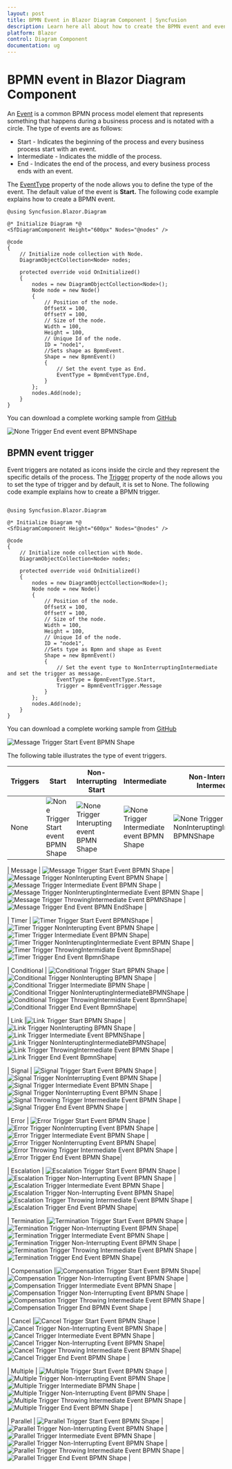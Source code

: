 ```yaml
---
layout: post
title: BPMN Event in Blazor Diagram Component | Syncfusion
description: Learn here all about how to create the BPMN event and event trigger in Syncfusion Blazor Diagram component and more.
platform: Blazor
control: Diagram Component
documentation: ug
---
```


# BPMN event in Blazor Diagram Component

An [Event](https://help.syncfusion.com/cr/blazor/Syncfusion.Blazor.Diagram.BpmnEvent.html) is a common BPMN process model element that represents something that happens during a business process and is notated with a circle. The type of events are as follows:

* Start - Indicates the beginning of the process and every business process start with an event.
* Intermediate - Indicates the middle of the process.
* End - Indicates the end of the process, and every business process ends with an event.

The [EventType](https://help.syncfusion.com/cr/blazor/Syncfusion.Blazor.Diagram.BpmnEvent.html#Syncfusion_Blazor_Diagram_BpmnEvent_EventType) property of the node allows you to define the type of the event. The default value of the event is **Start.** The following code example explains how to create a BPMN event.

```cshtml
@using Syncfusion.Blazor.Diagram

@* Initialize Diagram *@
<SfDiagramComponent Height="600px" Nodes="@nodes" />

@code
{
    // Initialize node collection with Node.
    DiagramObjectCollection<Node> nodes;

    protected override void OnInitialized()
    {
        nodes = new DiagramObjectCollection<Node>();
        Node node = new Node()
        {
            // Position of the node.
            OffsetX = 100,
            OffsetY = 100,
            // Size of the node.
            Width = 100,
            Height = 100,
            // Unique Id of the node.
            ID = "node1",
            //Sets shape as BpmnEvent.
            Shape = new BpmnEvent()
            {
                // Set the event type as End.
                EventType = BpmnEventType.End,
            }
        };
        nodes.Add(node);
    }
}
```
You can download a complete working sample from [GitHub](https://github.com/SyncfusionExamples/Blazor-Diagram-Examples/tree/master/UG-Samples/BpmnEditor/BpmnEvent/BpmnEventType)

![None Trigger End event event BPMNShape](../images/Bpmn-Event-End.png)

## BPMN event trigger

Event triggers are notated as icons inside the circle and they represent the specific details of the process. The [Trigger](https://help.syncfusion.com/cr/blazor/Syncfusion.Blazor.Diagram.BpmnEvent.html#Syncfusion_Blazor_Diagram_BpmnEvent_Trigger) property of the node allows you to set the type of trigger and by default, it is set to None. The following code example explains how to create a BPMN trigger.

```cshtml

@using Syncfusion.Blazor.Diagram

@* Initialize Diagram *@
<SfDiagramComponent Height="600px" Nodes="@nodes" />

@code
{
    // Initialize node collection with Node.
    DiagramObjectCollection<Node> nodes;

    protected override void OnInitialized()
    {
        nodes = new DiagramObjectCollection<Node>();
        Node node = new Node()
        {
            // Position of the node.
            OffsetX = 100,
            OffsetY = 100,
            // Size of the node.
            Width = 100,
            Height = 100,
            // Unique Id of the node.
            ID = "node1",
            //Sets type as Bpmn and shape as Event
            Shape = new BpmnEvent()
            {
                // Set the event type to NonInterruptingIntermediate and set the trigger as message.
                EventType = BpmnEventType.Start,
                Trigger = BpmnEventTrigger.Message
            }
        };
        nodes.Add(node);
    }
}
```
You can download a complete working sample from [GitHub](https://github.com/SyncfusionExamples/Blazor-Diagram-Examples/tree/master/UG-Samples/BpmnEditor/BpmnEvent/BpmnEventType)

![Message Trigger Start Event BPMN Shape](../images/Bpmn-Event-Message-Start.png)

The following table illustrates the type of event triggers.

| Triggers | Start | Non-Interrupting Start | Intermediate | Non-Interrupting Intermediate | Throwing Intermediate | End |
| -------- | -------- | -------- | -------- | -------- | -------- | -------- |
| None | ![None Trigger Start event BPMN Shape](../images/Bpmn-Event-Start.png)  | ![None Trigger Interupting event BPMN Shape](../images/Bpmn-Event-NonInteruptingStart.png) | ![None Trigger Intermediate event BPMN Shape](../images/Bpmn-Event-Intermidiate.png) | ![None Trigger NonInteruptingIntermediate BPMNShape](../images/Bpmn-Event-NoninteruptingIntermidiate.png) | ![Message Trigger ThrowingIntermediate Event BPMNShape](../images/Bpmn-Event-ThrowingIntermidiate.png) | ![None Trigger End event event BPMNShape](../images/Bpmn-Event-End.png) |

| Message | ![Message Trigger Start Event BPMN Shape](../images/Bpmn-Event-Message-Start.png) | ![Message Trigger NonInterupting Event BPMN Shape](../images/Bpmn-Event-Message-NonInterruptingStart.png) | ![Message Trigger Intermediate Event BPMN Shape](../images/Bpmn-Event-Message-Intermediate.png) | ![Message Trigger NonInteruptingIntermediate Event BPMN Shape](../images/Bpmn-Event-Message-NonInterruptingIntermediate.png) |![Message Trigger ThrowingIntermediate Event BPMNShape](../images/Bpmn-Event-Message-ThrowingIntermediate.png) | ![Message Trigger End Event BPMN EndShape](../images/Bpmn-Event-Message-End.png) |

| Timer | ![Timer Trigger Start Event BPMNShape](../images/Bpmn-Event-Timer-Start.png) | ![Timer Trigger NonInterupting Event BPMN Shape](../images/Bpmn-Event-Timer-NonInterruptingStart.png) | ![Timer Trigger Intermediate Event BPMN Shape](../images/Bpmn-Event-Timer-Intermediate.png)|![Timer Trigger NonInteruptingIntermediate  Event BPMN Shape](../images/Bpmn-Event-Timer-NonInterruptingIntermediate.png) |![Timer Trigger ThrowingIntermidiate Event BpmnShape](../images/Bpmn-Event-Timer-ThrowingIntermediate.png)|![Timer Trigger End Event BpmnShape](../images/Bpmn-Event-Timer-End.png)

| Conditional | ![Conditional Trigger Start BPMN Shape](../images/Bpmn-Event-Conditional-Start.png) | ![Conditional Trigger NonInterupting BPMN Shape](../images/Bpmn-Event-Conditional-NonInterruptingStart.png) | ![Conditional Trigger Intermediate BPMN Shape](../images/Bpmn-Event-Conditional-Intermediate.png) |![Conditional Trigger NonInteruptingIntermediateBPMNShape](../images/Bpmn-Event-Conditional-NonInterruptingIntermediate.png) |![Conditional Trigger ThrowingIntermidiate Event BpmnShape](../images/Bpmn-Event-Conditional-ThrowingIntermediate.png)|![Conditional Trigger End Event BpmnShape](../images/Bpmn-Event-Conditional-End.png)|

| Link |![Link Trigger Start BPMN Shape](../images/Bpmn-Event-Link-Start.png)  |![Link Trigger NonInterupting BPMN Shape](../images/Bpmn-Event-Link-NonInterruptingStart.png)  |![Link Trigger Intermediate Event BPMNShape](../images/Bpmn-Event-Link-Intermediate.png) | ![Link Trigger NonInteruptingIntermediateBPMNShape](../images/Bpmn-Event-Link-NonInterruptingIntermediate.png)| ![Link Trigger ThrowingIntermediate  Event BPMN Shape](../images/Bpmn-Event-Link-ThrowingIntermediate.png) | ![Link Trigger End Event BpmnShape](../images/Bpmn-Event-Link-End.png)|

| Signal | ![Signal Trigger Start Event BPMN Shape](../images/Bpmn-Event-Signal-Start.png) | ![Signal Trigger NonInterrupting Event BPMN Shape](../images/Bpmn-Event-Signal-NonInterruptingStart.png) | ![Signal Trigger Intermediate Event BPMN Shape](../images/Bpmn-Event-Signal-Intermediate.png) | ![Signal Trigger NonInterrupting Event BPMN Shape](../images/Bpmn-Event-Signal-NonInterruptingIntermediate.png) | ![Signal Throwing Trigger Intermediate  Event BPMN Shape](../images/Bpmn-Event-Signal-ThrowingIntermediate.png) | ![Signal Trigger End Event BPMN Shape](../images/Bpmn-Event-Signal-End.png ) |

| Error | ![Error Trigger Start Event BPMN Shape](../images/Bpmn-Event-Error-Start.png) | ![Error Trigger NonInterrupting Event BPMN Shape](../images/Bpmn-Event-Error-NonInterruptingStart.png)  | ![Error Trigger Intermediate Event BPMN Shape](../images/Bpmn-Event-Error-Intermediate.png) | ![Error Trigger NonInterrupting Event BPMN Shape](../images/Bpmn-Event-Error-NonInterruptingIntermediate.png)| ![Error Throwing Trigger Intermediate  Event BPMN Shape](../images/Bpmn-Event-Error-ThrowingIntermediate.png) | ![Error Trigger End Event BPMN Shape](../images/Bpmn-Event-Error-End.png)|

| Escalation | ![Escalation Trigger Start Event BPMN Shape](../images/Bpmn-Event-Escalation-Start.png) | ![Escalation Trigger  Non-Interrupting Event BPMN Shape](../images//Bpmn-Event-Escalation-NonInterruptingStart.png) | ![Escalation Trigger Intermediate Event BPMN Shape](../images/Bpmn-Event-Escalation-Intermediate.png) | ![Escalation Trigger Non-Interrupting Event BPMN Shape](../images/Bpmn-Event-Escalation-NonInterruptingIntermediate.png)| ![Escalation Trigger Throwing Intermediate Event BPMN Shape](../images/Bpmn-Event-Escalation-ThrowingIntermediate.png) | ![Escalation Trigger End Event BPMN Shape](../images/Bpmn-Event-Escalation-End.png)|

| Termination |![Termination Trigger Start Event BPMN Shape](../images/Bpmn-Event-Terminate-Start.png) | ![Termination Trigger  Non-Interrupting  Event BPMN Shape](../images//Bpmn-Event-Terminate-NonInterruptingStart.png)|![Termination Trigger Intermediate Event BPMN Shape](../images/Bpmn-Event-Terminate-Intermediate.png) | ![Termination Trigger Non-Interrupting Event BPMN Shape](../images/Bpmn-Event-Terminate-NonInterruptingIntermediate.png) |![Termination Trigger Throwing Intermediate Event BPMN Shape](../images/Bpmn-Event-Terminate-ThrowingIntermediate.png) | ![Termination Trigger End Event BPMN Shape](../images/Bpmn-Event-Terminate-End.png)|

| Compensation |![Compensation Trigger Start Event BPMN Shape](../images/Bpmn-Event-Compensation-Start.png)|![Compensation Trigger  Non-Interrupting Event BPMN Shape](../images//Bpmn-Event-Compensation-NonInterruptingStart.png) | ![Compensation Trigger Intermediate  Event BPMN Shape](../images/Bpmn-Event-Compensation-Intermediate.png) |![Compensation Trigger Non-Interrupting Event BPMN Shape](../images/Bpmn-Event-Compensation-NonInterruptingIntermediate.png) | ![Compensation Trigger Throwing Intermediate Event BPMN Shape](../images/Bpmn-Event-Compensation-ThrowingIntermediate.png) |![Compensation Trigger End BPMN Event Shape](../images/Bpmn-Event-Compensation-End.png) |

| Cancel |![Cancel Trigger Start Event  BPMN Shape](../images/Bpmn-Event-Cancel-Start.png) |![Cancel Trigger Non-Interrupting Event BPMN Shape](../images//Bpmn-Event-Cancel-NonInterruptingStart.png) | ![Cancel Trigger Intermediate Event BPMN Shape](../images/Bpmn-Event-Cancel-Intermediate.png) | ![Cancel Trigger Non-Interrupting Event BPMN Shape](../images/Bpmn-Event-Cancel-NonInterruptingIntermediate.png)| ![Cancel Trigger Throwing Intermediate Event BPMN Shape](../images/Bpmn-Event-Cancel-ThrowingIntermediate.png)| ![Cancel Trigger End Event BPMN Shape](../images/Bpmn-Error-Cancel-End.png) |

| Multiple | ![Multiple Trigger Start Event BPMN Shape](../images/Bpmn-Event-Multiple-Start.png) | ![Multiple Trigger Non-Interrupting  Event BPMN Shape](../images/Bpmn-Event-Multiple-NonInterruptingStart.png)  | ![Multiple Trigger Intermediate BPMN Shape](../images/Bpmn-Event-Multiple-Intermediate.png) | ![Multiple Trigger Non-Interrupting Event BPMN Shape](../images/Bpmn-Event-Multiple-NonInterruptingIntermediate.png) | ![Multiple Trigger Throwing Intermediate Event BPMN Shape](../images/Bpmn-Event-Multiple-ThrowingIntermediate.png)  | ![Multiple Trigger End Event BPMN Shape](../images/Bpmn-Event-Multiple-End.png) |

| Parallel | ![Parallel Trigger Start Event BPMN Shape](../images/Bpmn-Event-Parallel-Start.png) | ![Parallel Trigger Non-Interrupting Event BPMN Shape](../images/Bpmn-Event-Parallel-NonInterruptingStart.png) | ![Parallel Trigger Intermediate Event BPMN Shape](../images/Bpmn-Event-Parallel-Intermediate.png) | ![Parallel Trigger Non-Interrupting Event BPMN Shape](../images/Bpmn-Event-Parallel-NonInterruptingIntermediate.png) |  ![Parallel Trigger Throwing Intermediate Event BPMN Shape](../images/Bpmn-Event-Parallel-ThrowingIntermediate.png)  | ![Parallel Trigger End Event BPMN Shape](../images/Bpmn-Event-Parallel-End.png) |
                   
